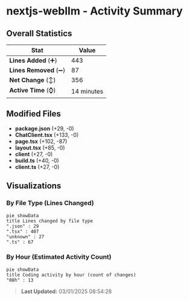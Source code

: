 # nextjs-webllm - Activity Summary 

## Overall Statistics

| Stat                   | Value                                                             |
| ---------------------- | ----------------------------------------------------------------- |
| **Lines Added** (➕)   | 443                                          |
| **Lines Removed** (➖) | 87                                        |
| **Net Change** (↕)    | 356                |
| **Active Time** (⌚)   | 14 minutes |


## Modified Files
- **package.json** (+29, -0)
- **ChatClient.tsx** (+133, -0)
- **page.tsx** (+102, -87)
- **layout.tsx** (+85, -0)
- **client** (+27, -0)
- **build.ts** (+40, -0)
- **client.ts** (+27, -0)

## Visualizations

### By File Type (Lines Changed)

```mermaid
pie showData
title Lines changed by file type
".json" : 29
".tsx" : 407
"unknown" : 27
".ts" : 67
```

### By Hour (Estimated Activity Count)

```mermaid
pie showData
title Coding activity by hour (count of changes)
"08h" : 13
```


> **Last Updated:** 03/01/2025 08:54:28